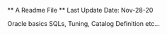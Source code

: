 ** A Readme File ** Last Update Date: Nov-28-20

Oracle basics SQLs, Tuning, Catalog Definition etc...
